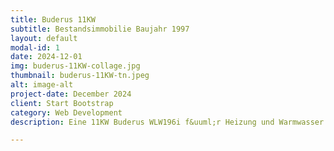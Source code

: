 ```yaml
---
title: Buderus 11KW
subtitle: Bestandsimmobilie Baujahr 1997
layout: default
modal-id: 1
date: 2024-12-01
img: buderus-11KW-collage.jpg
thumbnail: buderus-11KW-tn.jpeg
alt: image-alt
project-date: December 2024
client: Start Bootstrap
category: Web Development
description: Eine 11KW Buderus WLW196i f&uuml;r Heizung und Warmwasser als Ersatz f&uuml;r eine Gastherme in einem Zweifamilienhaus. Nur der Energietr&auml;ger wurde ausgetauscht -- die vorhandene Installation (Leitungen und Heizk&ouml;rper) war ausreichend und wurde einfach weiterverwendet.

---
```

